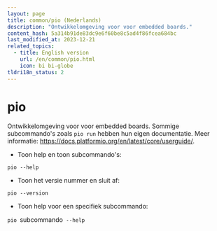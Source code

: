 ```yaml
---
layout: page
title: common/pio (Nederlands)
description: "Ontwikkelomgeving voor voor embedded boards."
content_hash: 5a314b91de83dc9e6f60be8c5ad4f86fcea684bc
last_modified_at: 2023-12-21
related_topics:
  - title: English version
    url: /en/common/pio.html
    icon: bi bi-globe
tldri18n_status: 2
---
```

# pio

Ontwikkelomgeving voor voor embedded boards.
Sommige subcommando's zoals `pio run` hebben hun eigen documentatie.
Meer informatie: <https://docs.platformio.org/en/latest/core/userguide/>.

- Toon help en toon subcommando's:

`pio --help`

- Toon het versie nummer en sluit af:

`pio --version`

- Toon help voor een specifiek subcommando:

`pio `<span class="tldr-var badge badge-pill bg-dark-lm bg-white-dm text-white-lm text-dark-dm font-weight-bold">subcommando</span>` --help`
